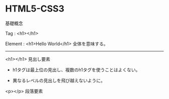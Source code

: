 # HTML5-CSS3
基礎概念

Tag : \<h1>\</h1>

Element : \<h1>Hello World\</h1> 全体を意味する。

---

\<h1>\</h1> 見出し要素

- h1タグは最上位の見出し、複数のh1タグを使うことはよくない。

- 異なるレベルの見出しを飛び越えないように。

\<p>\</p> 段落要素


